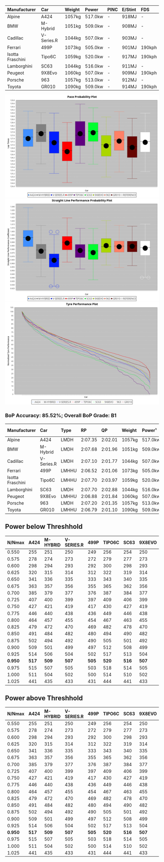 | Manufacturer     | Car        | Weight | Power   | PINC    | E/Stint | FDS     |
|:-|:-|:-|:-|:-|:-|:-|
| Alpine           | A424       | 1057kg | 517.0kw |    -    | 918MJ   |    -    |
| BMW              | M-Hybrid   | 1051kg | 509.0kw |    -    | 908MJ   |    -    |
| Cadillac         | V-Series.R | 1044kg | 507.0kw |    -    | 903MJ   |    -    |
| Ferrari          | 499P       | 1073kg | 505.0kw |    -    | 901MJ   | 190kph  |
| Isotta Fraschini | Tipo6C     | 1059kg | 520.0kw |    -    | 917MJ   | 190kph  |
| Lamborghini      | SC63       | 1044kg | 516.0kw |    -    | 911MJ   |    -    |
| Peugeot          | 9X8Evo     | 1060kg | 507.0kw |    -    | 909MJ   | 190kph  |
| Porsche          | 963        | 1057kg | 513.0kw |    -    | 912MJ   |    -    |
| Toyota           | GR010      | 1090kg | 509.0kw |    -    | 914MJ   | 190kph  |

![PACECHART](./IMG/ACOMETHOD.png)
![STRAIGHTLINEPERFORMANCECHART](./IMG/ACOMETHOD_sp.png)
![TYREPERFORMANCECHART](./IMG/ACOMETHOD_tw.png)

### BoP Accuracy: 85.52%; Overall BoP Grade: B1
| Manufacturer     | Car        | Type  | RP      | QP      | Weight | Power¹  | Threshhold | PINC    | Power²   | E/Stint | AVG Vmax  | FDS     | RDLC | L/Stint | BOP-Grade | Model Accuracy | Model Points | Match%  | SimDiff |
|:-|:-|:-|:-|:-|:-|:-|:-|:-|:-|:-|:-|:-|:-|:-|:-|:-|:-|:-|:-|
| Alpine           | A424       | LMDH  | 2:07.35 | 2:02.01 | 1057kg | 517.0kw | 210.0kph   |    -    | 517.00kw |  918MJ  | 308.51kph |    -    | 1.00 | 25      | +A2       | 100.00%        | 946          | 92.57%  | ±2.55s  |
| BMW              | M-Hybrid   | LMDH  | 2:07.68 | 2:01.96 | 1051kg | 509.0kw | 210.0kph   |    -    | 509.00kw |  908MJ  | 305.16kph |    -    | 1.01 | 25      | +A2       | 100.00%        | 1998         | 94.75%  | ±2.66s  |
| Cadillac         | V-Series.R | LMDH  | 2:07.10 | 2:01.77 | 1044kg | 507.0kw | 210.0kph   |    -    | 507.00kw |  903MJ  | 303.09kph |    -    | 1.02 | 25      | ~A1       | 98.11%         | 3991         | 98.15%  | ±3.66s  |
| Ferrari          | 499P       | LMHHU | 2:06.52 | 2:01.06 | 1073kg | 505.0kw | 210.0kph   |    -    | 505.00kw |  901MJ  | 305.38kph | 190kph  | 1.02 | 25      | -C2       | 98.72%         | 4180         | 73.61%  | ±3.78s  |
| Isotta Fraschini | Tipo6C     | LMHHU | 2:07.70 | 2:03.97 | 1059kg | 520.0kw | 210.0kph   |    -    | 520.00kw |  917MJ  | 306.15kph | 190kph  | 1.05 | 25      | +E1       | 97.73%         | 129          | 56.64%  | ±3.32s  |
| Lamborghini      | SC63       | LMDH  | 2:07.70 | 2:02.88 | 1044kg | 516.0kw | 210.0kph   |    -    | 516.00kw |  911MJ  | 305.97kph |    -    | 1.05 | 25      | +B2       | 100.00%        | 784          | 81.79%  | ±2.68s  |
| Peugeot          | 9X8Evo     | LMHHU | 2:06.88 | 2:01.84 | 1060kg | 507.0kw | 210.0kph   |    -    | 507.00kw |  909MJ  | 305.71kph | 190kph  | 1.00 | 25      | -B1       | 100.00%        | 636          | 87.89%  | ±3.39s  |
| Porsche          | 963        | LMDH  | 2:07.20 | 2:01.35 | 1057kg | 513.0kw | 210.0kph   |    -    | 513.00kw |  912MJ  | 306.30kph |    -    | 1.00 | 25      | ~A1       | 99.91%         | 11713        | 100.00% | ±2.36s  |
| Toyota           | GR010      | LMHHU | 2:06.79 | 2:01.10 | 1090kg | 509.0kw | 210.0kph   |    -    | 509.00kw |  914MJ  | 304.12kph | 190kph  | 1.01 | 25      | -B2       | 99.90%         | 3123         | 84.28%  | ±4.23s  |

## Power below Threshhold
| N/Nmax    | A424    | M-HYBRID | V-SERIES.R | 499P    | TIPO6C  | SC63    | 9X8EVO  | 963     | GR010   |
|:-|:-|:-|:-|:-|:-|:-|:-|:-|:-|
|  0.550    |  255    |  251     |  250       |  249    |  256    |  254    |  250    |  253    |  251    |
|  0.575    |  278    |  274     |  273       |  272    |  279    |  277    |  273    |  276    |  274    |
|  0.600    |  298    |  294     |  293       |  292    |  300    |  298    |  293    |  296    |  294    |
|  0.625    |  320    |  315     |  314       |  312    |  322    |  319    |  314    |  317    |  315    |
|  0.650    |  341    |  336     |  335       |  333    |  343    |  340    |  335    |  338    |  336    |
|  0.675    |  363    |  357     |  356       |  355    |  365    |  362    |  356    |  360    |  357    |
|  0.700    |  385    |  379     |  377       |  376    |  387    |  384    |  377    |  382    |  379    |
|  0.725    |  407    |  400     |  399       |  397    |  409    |  406    |  399    |  403    |  400    |
|  0.750    |  427    |  421     |  419       |  417    |  430    |  427    |  419    |  424    |  421    |
|  0.775    |  446    |  440     |  438       |  436    |  449    |  446    |  438    |  443    |  440    |
|  0.800    |  464    |  457     |  455       |  454    |  467    |  463    |  455    |  461    |  457    |
|  0.825    |  479    |  472     |  470       |  469    |  482    |  478    |  470    |  476    |  472    |
|  0.850    |  491    |  484     |  482       |  480    |  494    |  490    |  482    |  487    |  484    |
|  0.875    |  502    |  494     |  492       |  490    |  505    |  501    |  492    |  498    |  494    |
|  0.900    |  509    |  501     |  499       |  497    |  512    |  508    |  499    |  505    |  501    |
|  0.925    |  514    |  506     |  504       |  502    |  517    |  513    |  504    |  510    |  506    |
| **0.950** | **517** | **509**  | **507**    | **505** | **520** | **516** | **507** | **513** | **509** |
|  0.975    |  515    |  507     |  505       |  503    |  518    |  514    |  505    |  511    |  507    |
|  1.000    |  511    |  504     |  502       |  500    |  514    |  510    |  502    |  507    |  504    |
|  1.025    |  441    |  435     |  433       |  431    |  444    |  441    |  433    |  438    |  435    |

## Power above Threshhold
| N/Nmax    | A424    | M-HYBRID | V-SERIES.R | 499P    | TIPO6C  | SC63    | 9X8EVO  | 963     | GR010   |
|:-|:-|:-|:-|:-|:-|:-|:-|:-|:-|
|  0.550    |  255    |  251     |  250       |  249    |  256    |  254    |  250    |  253    |  251    |
|  0.575    |  278    |  274     |  273       |  272    |  279    |  277    |  273    |  276    |  274    |
|  0.600    |  298    |  294     |  293       |  292    |  300    |  298    |  293    |  296    |  294    |
|  0.625    |  320    |  315     |  314       |  312    |  322    |  319    |  314    |  317    |  315    |
|  0.650    |  341    |  336     |  335       |  333    |  343    |  340    |  335    |  338    |  336    |
|  0.675    |  363    |  357     |  356       |  355    |  365    |  362    |  356    |  360    |  357    |
|  0.700    |  385    |  379     |  377       |  376    |  387    |  384    |  377    |  382    |  379    |
|  0.725    |  407    |  400     |  399       |  397    |  409    |  406    |  399    |  403    |  400    |
|  0.750    |  427    |  421     |  419       |  417    |  430    |  427    |  419    |  424    |  421    |
|  0.775    |  446    |  440     |  438       |  436    |  449    |  446    |  438    |  443    |  440    |
|  0.800    |  464    |  457     |  455       |  454    |  467    |  463    |  455    |  461    |  457    |
|  0.825    |  479    |  472     |  470       |  469    |  482    |  478    |  470    |  476    |  472    |
|  0.850    |  491    |  484     |  482       |  480    |  494    |  490    |  482    |  487    |  484    |
|  0.875    |  502    |  494     |  492       |  490    |  505    |  501    |  492    |  498    |  494    |
|  0.900    |  509    |  501     |  499       |  497    |  512    |  508    |  499    |  505    |  501    |
|  0.925    |  514    |  506     |  504       |  502    |  517    |  513    |  504    |  510    |  506    |
| **0.950** | **517** | **509**  | **507**    | **505** | **520** | **516** | **507** | **513** | **509** |
|  0.975    |  515    |  507     |  505       |  503    |  518    |  514    |  505    |  511    |  507    |
|  1.000    |  511    |  504     |  502       |  500    |  514    |  510    |  502    |  507    |  504    |
|  1.025    |  441    |  435     |  433       |  431    |  444    |  441    |  433    |  438    |  435    |
